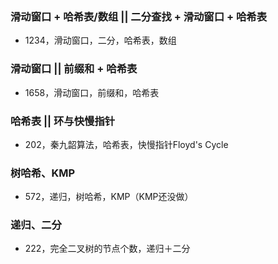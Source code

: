 
### 滑动窗口 + 哈希表/数组 || 二分查找 + 滑动窗口 + 哈希表

- 1234，滑动窗口，二分，哈希表，数组


### 滑动窗口 || 前缀和 + 哈希表

- 1658，滑动窗口，前缀和，哈希表


### 哈希表 || 环与快慢指针

- 202，秦九韶算法，哈希表，快慢指针Floyd's Cycle 

### 树哈希、KMP

- 572，递归，树哈希，KMP（KMP还没做）

### 递归、二分

- 222，完全二叉树的节点个数，递归＋二分

